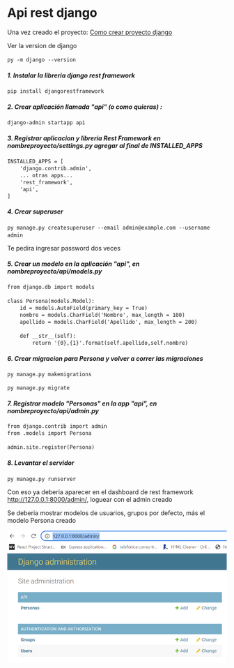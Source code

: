 # Api rest django

Una vez creado el proyecto: [Como crear proyecto django](https://github.com/orijmm/codigostest/blob/main/django/CreateProject.md) 

Ver la version de django

``py -m django --version``

#### ***1. Instalar la libreria django rest framework***

``pip install djangorestframework``

#### ***2. Crear aplicación llamada "api" (o como quieras) :***

``django-admin startapp api``


#### ***3. Registrar aplicacion y libreria Rest Framework en nombreproyecto/settings.py agregar al final de INSTALLED_APPS***

    INSTALLED_APPS = [
        'django.contrib.admin',
        ... otras apps...
        'rest_framework',
        'api',
    ]

#### ***4.  Crear superuser***

``py manage.py createsuperuser --email admin@example.com --username admin``

Te pedira ingresar password dos veces

#### ***5. Crear un modelo en la aplicación "api", en nombreproyecto/api/models.py***

    from django.db import models

    class Persona(models.Model):
        id = models.AutoField(primary_key = True)
        nombre = models.CharField('Nombre', max_length = 100)
        apellido = models.CharField('Apellido', max_length = 200)

        def __str__(self):
            return '{0},{1}'.format(self.apellido,self.nombre)

#### ***6. Crear migracion para Persona y volver a correr las migraciones***

``py manage.py makemigrations``

``py manage.py migrate``

#### ***7. Registrar modelo "Personas" en la app "api", en nombreproyecto/api/admin.py***

    from django.contrib import admin
    from .models import Persona

    admin.site.register(Persona)

#### ***8. Levantar el servidor***

``py manage.py runserver``

Con eso ya deberia aparecer en el dashboard de rest framework http://127.0.0.1:8000/admin/, loguear con el admin creado

Se deberia mostrar modelos de usuarios, grupos por defecto, más el modelo Persona creado

![Dashboard](./dashbooard_1.png)
